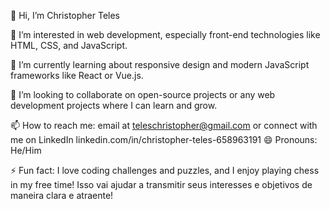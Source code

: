 👋 Hi, I’m Christopher Teles

👀 I’m interested in web development, especially front-end technologies like HTML, CSS, and JavaScript.

🌱 I’m currently learning about responsive design and modern JavaScript frameworks like React or Vue.js.

💞️ I’m looking to collaborate on open-source projects or any web development projects where I can learn and grow.

📫 How to reach me: email at teleschristopher@gmail.com or connect with me on LinkedIn 
linkedin.com/in/christopher-teles-658963191 
😄 Pronouns: He/Him

⚡ Fun fact: I love coding challenges and puzzles, and I enjoy playing chess in my free time!
Isso vai ajudar a transmitir seus interesses e objetivos de maneira clara e atraente!

